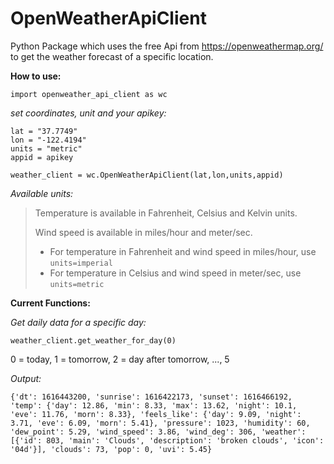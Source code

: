 # OpenWeatherApiClient

Python Package which uses the free Api from https://openweathermap.org/ to get the weather forecast of a specific location.

**How to use:**

    import openweather_api_client as wc
    
*set coordinates, unit and your apikey:*

    lat = "37.7749"
    lon = "-122.4194"
    units = "metric"
    appid = apikey
    
    weather_client = wc.OpenWeatherApiClient(lat,lon,units,appid)

*Available units:*

> Temperature is available in Fahrenheit, Celsius and Kelvin units.
> 
> Wind speed is available in miles/hour and meter/sec.
> 
> -   For temperature in Fahrenheit and wind speed in miles/hour, use  `units=imperial`
> -   For temperature in Celsius and wind speed in meter/sec, use  `units=metric`

**Current Functions:**

*Get daily data for a specific day:*

    weather_client.get_weather_for_day(0)

0 = today, 
1 = tomorrow, 
2 = day after tomorrow, 
..., 
5

*Output:*

    {'dt': 1616443200, 'sunrise': 1616422173, 'sunset': 1616466192, 'temp': {'day': 12.86, 'min': 8.33, 'max': 13.62, 'night': 10.1, 'eve': 11.76, 'morn': 8.33}, 'feels_like': {'day': 9.09, 'night':
    3.71, 'eve': 6.09, 'morn': 5.41}, 'pressure': 1023, 'humidity': 60, 'dew_point': 5.29, 'wind_speed': 3.86, 'wind_deg': 306, 'weather': [{'id': 803, 'main': 'Clouds', 'description': 'broken clouds', 'icon': '04d'}], 'clouds': 73, 'pop': 0, 'uvi': 5.45}






